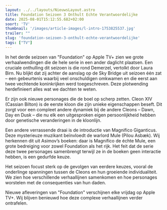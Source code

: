```yaml
---
layout: ../../layouts/NieuwsLayout.astro
title: Foundation Seizoen 3 Onthult Echte Verantwoordelijke
date: 2025-08-01T15:12:55.682+02:00
soort: 'TV'
thumbnail: '/images/article-images/l-intro-1753825537.jpg'
trailer: ""
slug: 'foundation-seizoen-3-onthult-echte-verantwoordelijke'
tags: ["TV"]
---
```


In het derde seizoen van "Foundation" op Apple TV+ zien we grote
verhaalwendingen die de hele serie in een ander daglicht plaatsen. Een cruciale
onthulling dit seizoen is die rond Demerzel, vertolkt door Laura Birn. Nu blijkt
dat zij achter de aanslag op de Sky Bridge uit seizoen één zat – een gebeurtenis
waarbij veel onschuldigen omkwamen en die eerst aan twee vechtende koninkrijken
werd toegeschreven. Deze plotwending herdefinieert alles wat we dachten te
weten.

Er zijn ook nieuwe personages die de boel op scherp zetten. Cleon XIV (Cassian
Bilton) is de eerste kloon die zijn unieke eigenschappen beseft. Dit zorgt voor
een compleet andere dynamiek bij de andere Cleons – Dawn, Day en Dusk – die nu
elk een uitgesproken eigen persoonlijkheid hebben door genetische veranderingen
in de kloonlijn.

Een andere verrassende draai is de introductie van Magnifico Giganticus. Deze
mysterieuze muzikant beïnvloedt de warlord Mule (Pilou Asbæk). Wij herkennen dit
uit Asimov’s boeken: daar is Magnifico de échte Mule, een grote bedreiging voor
zowel Foundation als het rijk. Het feit dat de serie deze twee personages
samenbrengt terwijl ze in de boeken geen interactie hebben, is een gedurfde
keuze.

Het seizoen focust sterk op de gevolgen van eerdere keuzes, vooral de onderlinge
spanningen tussen de Cleons en hun groeiende individualiteit. We zien hoe
verschillende verhaallijnen samenkomen en hoe personages worstelen met de
consequenties van hun daden.

Nieuwe afleveringen van "Foundation" verschijnen elke vrijdag op Apple TV+. Wij
blijven benieuwd hoe deze complexe verhaallijnen verder ontrafelen.